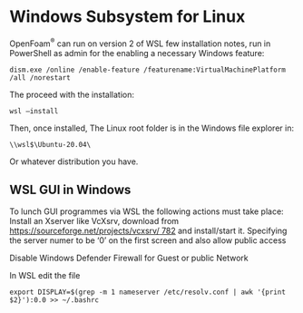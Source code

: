 # Windows Subsystem for Linux


OpenFoam<sup>®</sup> can run on version 2 of WSL few installation notes,
run in PowerShell as admin for the enabling a necessary Windows feature:
```console
dism.exe /online /enable-feature /featurename:VirtualMachinePlatform
/all /norestart
```
The proceed with the installation:
```console
wsl –install
```
Then, once installed, The Linux root folder is in the Windows file
explorer in:

```console
\\wsl$\Ubuntu-20.04\
```
Or whatever distribution you have.


## WSL GUI in Windows
To lunch GUI programmes via WSL the following actions must take place:
Install an Xserver like VcXsrv, download from
[https://sourceforge.net/projects/vcxsrv/ 782](https://sourceforge.net/projects/vcxsrv/)
and install/start it. Specifying the server numer to be ‘0’ on the first
screen and also allow public access

Disable Windows Defender Firewall for Guest or public Network

In WSL edit the file
``` console
export DISPLAY=$(grep -m 1 nameserver /etc/resolv.conf | awk '{print $2}'):0.0 >> ~/.bashrc
```
